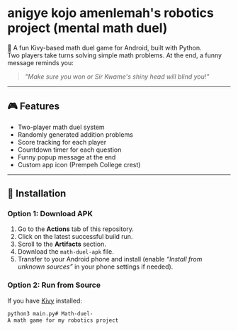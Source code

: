 # anigye kojo amenlemah's robotics project (mental math duel)

📱 A fun Kivy-based math duel game for Android, built with Python.  
Two players take turns solving simple math problems. At the end, a funny message reminds you:  
> *"Make sure you won or Sir Kwame's shiny head will blind you!"*

---

## 🎮 Features
- Two-player math duel system
- Randomly generated addition problems
- Score tracking for each player
- Countdown timer for each question
- Funny popup message at the end
- Custom app icon (Prempeh College crest)

---

## 🚀 Installation
### Option 1: Download APK
1. Go to the **Actions** tab of this repository.  
2. Click on the latest successful build run.  
3. Scroll to the **Artifacts** section.  
4. Download the `math-duel-apk` file.  
5. Transfer to your Android phone and install (enable *“Install from unknown sources”* in your phone settings if needed).

### Option 2: Run from Source
If you have [Kivy](https://kivy.org/) installed:
```bash
python3 main.py# Math-duel-
A math game for my robotics project 
